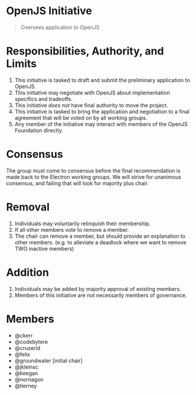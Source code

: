 # OpenJS Initiative

> Oversees application to OpenJS

# Responsibilities, Authority, and Limits

1. This initiative is tasked to draft and submit the preliminary application to OpenJS.
2. This initiative may negotiate with OpenJS about implementation specifics and tradeoffs.
3. This initiative *does not* have final authority to move the project.
4. This initiative is tasked to bring the application and negotiation to a final agreement that will be voted on by all working groups.
5. Any member of the initiative may interact with members of the OpenJS Foundation directly.

# Consensus

The group must come to consensus before the final recommendation is made back to the Electron working groups.
We will strive for unanimous consensus, and failing that will look for majority plus chair.

# Removal

1. Individuals may voluntarily relinquish their membership.
2. If all other members vote to remove a member.
3. The chair can remove a member, but should provide an explanation to other members. (e.g. to alleviate a deadlock where we want to remove TWO inactive members)

# Addition

1. Individuals may be added by majority approval of existing members.
2. Members of this initiative are not necessarily members of governance.

# Members

- @ckerr
- @codebytere
- @cruzerld
- @felix
- @groundwater [initial chair]
- @jkleinsc
- @keegan
- @nornagon
- @tierney
